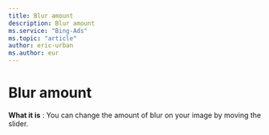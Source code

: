 ```yaml
---
title: Blur amount
description: Blur amount
ms.service: "Bing-Ads"
ms.topic: "article"
author: eric-urban
ms.author: eur
---
```


# Blur amount

**What it is** : You can change the amount of blur on your image by moving the slider.


